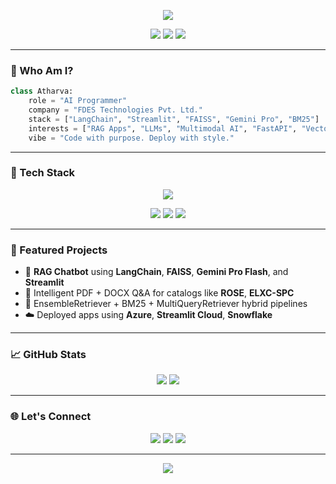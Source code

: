 
<!-- Cyberpunk Header -->
<p align="center">
  <img src="https://readme-typing-svg.herokuapp.com?font=Orbitron&size=30&duration=4000&color=FAD000&center=true&vCenter=true&width=800&height=70&lines=Hey+there!+I'm+Atharva+👋;AI+Programmer+%40+FDES+Technologies;Building+smart+AI+apps+with+LangChain+%2B+Streamlit;Always+learning+%E2%9A%A1" />
</p>

<p align="center">
  <img src="https://img.shields.io/badge/AI%20Developer-FDES%20Technologies-blueviolet?style=for-the-badge&logo=python&logoColor=white"/>
  <img src="https://img.shields.io/badge/LLM-RAG-blue?style=for-the-badge&logo=OpenAI&logoColor=white"/>
  <img src="https://img.shields.io/badge/Streamlit-Apps-red?style=for-the-badge&logo=Streamlit&logoColor=white"/>
</p>

---

### 🧠 Who Am I?

```python
class Atharva:
    role = "AI Programmer"
    company = "FDES Technologies Pvt. Ltd."
    stack = ["LangChain", "Streamlit", "FAISS", "Gemini Pro", "BM25"]
    interests = ["RAG Apps", "LLMs", "Multimodal AI", "FastAPI", "Vector DBs"]
    vibe = "Code with purpose. Deploy with style."
```

---

### 🚀 Tech Stack

<div align="center">
  <img src="https://skillicons.dev/icons?i=python,streamlit,fastapi,docker,linux,git,github,googlecloud,vscode" />
</div>

<p align="center">
  <img src="https://img.shields.io/badge/LangChain-RAG-green?style=flat-square&logo=OpenAI&logoColor=white"/>
  <img src="https://img.shields.io/badge/Gemini%20Pro%20Flash-Google%20GenAI-orange?style=flat-square&logo=Google&logoColor=white"/>
  <img src="https://img.shields.io/badge/VectorSearch-FAISS%2BBM25-blue?style=flat-square&logo=ElasticSearch&logoColor=white"/>
</p>

---

### 🧩 Featured Projects

- 🤖 **RAG Chatbot** using **LangChain**, **FAISS**, **Gemini Pro Flash**, and **Streamlit**
- 📘 Intelligent PDF + DOCX Q&A for catalogs like **ROSE**, **ELXC-SPC**
- 🧠 EnsembleRetriever + BM25 + MultiQueryRetriever hybrid pipelines
- ☁️ Deployed apps using **Azure**, **Streamlit Cloud**, **Snowflake**

---

### 📈 GitHub Stats

<p align="center">
  <img src="https://github-readme-stats.vercel.app/api?username=your-username&show_icons=true&theme=radical&hide_border=true" />
  <img src="https://github-readme-streak-stats.herokuapp.com/?user=your-username&theme=radical&hide_border=true" />
</p>

---

### 🌐 Let's Connect

<p align="center">
  <a href="mailto:yourmail@example.com"><img src="https://img.shields.io/badge/Email-Contact%20Me-red?style=flat-square&logo=gmail"/></a>
  <a href="https://linkedin.com/in/your-linkedin"><img src="https://img.shields.io/badge/LinkedIn-Connect-blue?style=flat-square&logo=linkedin"/></a>
  <a href="https://your-portfolio.com"><img src="https://img.shields.io/badge/Portfolio-Website-purple?style=flat-square&logo=react"/></a>
</p>

---

<p align="center">
  <img src="https://capsule-render.vercel.app/api?type=waving&color=ff0080&height=120&section=footer"/>
</p>
